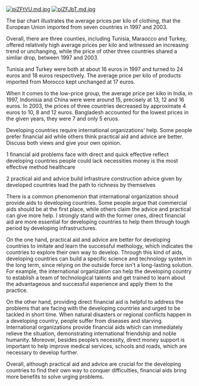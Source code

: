 [![piZFtVU.md.jpg](https://z1.ax1x.com/2023/10/26/piZFtVU.md.jpg)](https://imgse.com/i/piZFtVU)
[![piZFJbT.md.jpg](https://z1.ax1x.com/2023/10/26/piZFJbT.md.jpg)](https://imgse.com/i/piZFJbT)


The bar chart illustrates the average prices per kilo of clothing, that the European Union imported from seven countries in 1997 and 2003.

Overall, there are three counties, including Tunisia, Maraocco and Turkey, offered relatively high average prices per kilo and witnessed an increasing trend or unchanging, while the price of other three countries shared a simliar drop, between 1997 and 2003.

Tunisia and Turkey were both at about 16 euros in 1997 and turned to 24 euros and 18 euros respectively. The average price per kilo of products imported from Morocco kept unchanged at 17 euros.

When it comes to the low-price group, the average price per kiko in India, in 1997, Indonisia and China were were around 15, precisely at 13, 12 and 16 euros. In 2003, the prices of three countries decreased by approximate 4 euros to 10, 8 and 12 euros. Bangladesh accounted for the lowest prices in the given years, they were 7 and only 5 eruos.










Developing countries require international organizations’ help. Some people prefer financial aid while others think practical aid and advice are better. Discuss both views and give your own opinion.


1 financial aid
problems face with
direct and quick effective reflect 
developing countries  people could lack necessities money is the most effective method healthcare

2 practical aid and advice
build infrastrure construction 
advice given by developed countries lead the path to richness by themselves

 

There is a common phenomenon that international organization shoud provide aids to developing countries. Some people argue that commercial aids should be at the first place, while others claim the advice and practical can give more help. I strongly stand with the former ones, direct financial aid are more essential for developing countries to help them through tough period by developing infrastructures.

On the one hand, practical aid and advice are better for developing countries to imitate and learn the successful methology, which indicates the countries to explore their own way to develop. Through this kind of aids, developing countries can build a specific science and technology system in the long term, since relying on the outside force isn't a long-lasting solution. For example, the international organization can help the developing country to establish a team of technological talents and get trained to learn about the advantageous and successful experience and apply them to the practice.

On the other hand, providing direct financial aid is helpful to address the problems that are facing with the developing countries and urged to be tackled in short time. When natural disasters or regional conflicts happen in a developing country, people suffer from diseases and starving. International organizations provide financial aids which can immediately relieve the situation, demonstrating international friendship and noble humanity. Moreover, besides people’s necessity, direct money support is important to help improve medical services, schools and roads, which are necessary to develop further.

Overall, although practical aid and advice are crucial for the developing countries to find their own way to conquer difficulties, financial aids bring more benefits to solve urging problems.
